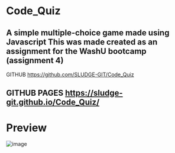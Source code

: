 # Code_Quiz
A simple multiple-choice game made using Javascript
This was made created as an assignment for the WashU bootcamp (assignment 4)
------------------------------------------------------------------------------------------------------------------
GITHUB
https://github.com/SLUDGE-GIT/Code_Quiz

GITHUB PAGES
https://sludge-git.github.io/Code_Quiz/
------------------------------------------------------------------------------------------------------------------







# Preview
![image](https://user-images.githubusercontent.com/67348654/110060698-ef7dd900-7d2b-11eb-89b1-a7e27bb69a03.png)

